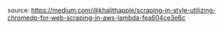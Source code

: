 source: https://medium.com/@khalithapple/scraping-in-style-utilizing-chromedp-for-web-scraping-in-aws-lambda-fea604ce3e6c
